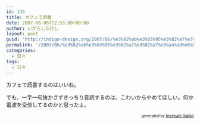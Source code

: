 ```yaml
---
id: 136
title: カフェで読書
date: 2007-06-06T12:53:00+00:00
author: いがらしたけし
layout: post
guid: 'http://indigo-design.org/2007/06/%e3%82%ab%e3%83%95%e3%82%a7%e3%81%a7%e8%aa%ad%e6%9b%b8/'
permalink: '/2007/06/%e3%82%ab%e3%83%95%e3%82%a7%e3%81%a7%e8%aa%ad%e6%9b%b8/'
categories:
  - 日々
tags:
  - 日々
---
```

<p>カフェで読書するのはいいね。</p><p>でも、一字一句抜かさずきっちり音読するのは、こわいからやめてほしい。何か電波を受信してるのかと思ったよ。</p><!--feedpath info start--><div style="text-align: right;font-size: 10px">&nbsp;&nbsp;<span>generated by <a href="http://feedpath.jp" title="feedpath Rabbit" target="_blank">feedpath Rabbit</a></span></div><!--feedpath info end-->